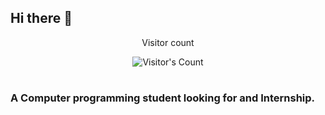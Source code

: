 ## Hi there 👋

<!--
**KaralisKosmas/Karaliskosmas** is a ✨ _special_ ✨ repository because its `README.md` (this file) appears on your GitHub profile.
-->
<div align="center"> 
  <p>Visitor count</p>
  <img src="https://profile-counter.glitch.me/Kosmas Karalis/count.svg" alt="Visitor's Count" />
</div>

<h1 align="center">
   <username=KaralisKosmas&label=Visitors&color=50C878&style=flat-square" alt="Visitor count" />
</h1>

### A Computer programming student looking for and Internship.
